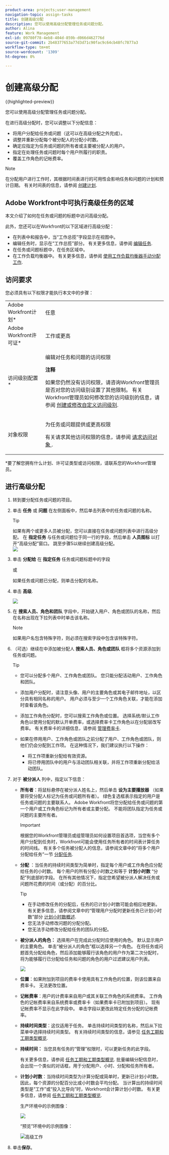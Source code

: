 ```yaml
---
product-area: projects;user-management
navigation-topic: assign-tasks
title: 创建高级分配
description: 您可以使用高级分配管理任务或问题分配。
author: Alina
feature: Work Management
exl-id: 09780f78-4eb8-404d-859b-d066d462776d
source-git-commit: 2b48377653a77d3d71c90fac9c64cb48fc7877a3
workflow-type: tm+mt
source-wordcount: '1309'
ht-degree: 0%

---
```


# 创建高级分配

{{highlighted-preview}}

您可以使用高级分配管理任务或问题分配。

在进行高级分配时，您可以调整以下分配信息：

* 将用户分配给任务或问题（这可以在高级分配之外完成）。
* 调整并重新分配每个被分配人的分配小时数。
* 确定应指定为任务或问题的所有者或主要被分配人的用户。
* 指定在处理任务或问题时每个用户所履行的职责。
* <span class="preview">覆盖工作角色的记帐费率。</span>

>[!NOTE]
>
>在分配用户进行工作时，其根据时间表进行的可用性会影响任务和问题的计划和预计日期。 有关时间表的信息，请参阅 [创建计划](../../../administration-and-setup/set-up-workfront/configure-timesheets-schedules/create-schedules.md).

## Adobe Workfront中可执行高级任务的区域

本文介绍了如何在任务或问题的标题中访问高级分配。

此外，您还可以在Workfront的以下区域进行高级分配：

* 在列表中和报告中，当“工作总揽”字段显示在视图中。
* 编辑任务时，显示在“工作总揽”部分。 有关更多信息，请参阅 [编辑任务](../../../manage-work/tasks/manage-tasks/edit-tasks.md).
* 在任务或问题标题中，在任务区域中。
* 在工作负载均衡器中。 有关更多信息，请参阅 [使用工作负载均衡器手动分配工作](../../../resource-mgmt/workload-balancer/assign-work-in-workload-balancer-manually.md).

## 访问要求

您必须具有以下权限才能执行本文中的步骤：

<table style="table-layout:auto"> 
 <col> 
 <col> 
 <tbody> 
  <tr> 
   <td role="rowheader">Adobe Workfront计划*</td> 
   <td> <p>任意</p> </td> 
  </tr> 
  <tr> 
   <td role="rowheader">Adobe Workfront许可证*</td> 
   <td> <p>工作或更高</p> </td> 
  </tr> 
  <tr> 
   <td role="rowheader">访问级别配置*</td> 
   <td> <p>编辑对任务和问题的访问权限</p> <p><b>注释</b>

如果您仍然没有访问权限，请咨询Workfront管理员是否对您的访问级别设置了其他限制。 有关Workfront管理员如何修改您的访问级别的信息，请参阅 <a href="../../../administration-and-setup/add-users/configure-and-grant-access/create-modify-access-levels.md" class="MCXref xref">创建或修改自定义访问级别</a>.</p> </td>
</tr> 
  <tr> 
   <td role="rowheader">对象权限</td> 
   <td> <p>为任务或问题提供或更高权限</p> <p>有关请求其他访问权限的信息，请参阅 <a href="../../../workfront-basics/grant-and-request-access-to-objects/request-access.md" class="MCXref xref">请求访问对象 </a>.</p> </td> 
  </tr> 
 </tbody> 
</table>

&#42;要了解您拥有什么计划、许可证类型或访问权限，请联系您的Workfront管理员。

## 进行高级分配

1. 转到要分配任务或问题的项目。
1. 单击 **任务** 或 **问题** 在左侧面板中，然后单击列表中的任务或问题的名称。

   >[!TIP]
   >
   >如果有两个或更多人员被分配，您可以直接在任务或问题列表中进行高级分配。 在 **指定任务** 与任务或问题位于同一行的字段，然后单击 **人员图标** 以打开“高级分配”窗口。 跳至步骤5以继续创建高级分配。\
   >![](assets/nwe-advanced-assignments-350x55.png)
   >

1. 单击 **分配给** 在 **指定任务** 任务或问题标题中的字段

   或

   如果任务或问题已分配，则单击分配的名称。

1. 单击 **高级**.

   ![](assets/advanced-assignments-link-from-task-header-nwe-350x267.png)

1. 在 **搜索人员、角色和团队** 字段中，开始键入用户、角色或团队的名称，然后在名称出现在下拉列表中时单击该名称。

   >[!NOTE]
   >
   >如果用户名包含特殊字符，则必须在搜索字段中包含该特殊字符。

1. （可选）继续在中添加被分配人 **搜索人员、角色或团队** 框将多个资源添加到任务或问题。

   >[!TIP]
   >
   >* 您可以分配多个用户、工作角色或团队。 您只能分配活动用户、工作角色和团队。
   >
   >
   >* 添加用户分配时，请注意头像、用户的主要角色或其电子邮件地址，以区分具有相同名称的用户。 用户必须与至少一个工作角色关联，才能在添加时查看该角色。
   >
   >
   >* <span class="preview">添加工作角色分配时，您可以搜索工作角色或位置。 选择系统/默认工作角色以使用分配的默认开单费率，或选择费率卡工作角色以在分配层改写费率。 有关费率卡的详细信息，请参阅 [管理费率卡](/help/quicksilver/administration-and-setup/set-up-workfront/configure-system-defaults/manage-rate-cards.md).</span>
   >
   >
   >* 如果在停用用户、工作角色或团队之前分配了用户、工作角色或团队，则他们仍会分配到工作项。 在这种情况下，我们建议执行以下操作：
   >   
   >   * 将工作项重新分配给有效资源。
   >   * 将已停用团队中的用户与活动团队相关联，并将工作项重新分配给活动团队。
   >   
   >

1. 对于 **被分派人** 列中，指定以下信息：


   * **所有者**：将鼠标悬停在被分派人姓名上，然后单击 **设为主要播放器** （如果要将受分配人标记为任务或问题所有者）。 绿色复选框表示指定的用户是任务或问题的主要联系人。 Adobe Workfront将您分配给任务或问题的第一个用户或工作角色标记为所有者或主要分配。 不能将团队指定为任务或问题的主要所有者。

     >[!IMPORTANT]
     >
     >根据您的Workfront管理员或组管理员如何设置项目首选项，当您有多个用户分配到任务时，Workfront可能会使用任务所有者的时间表计算任务的时间线。 有关多个任务被分配人的信息，请参阅文章中的“将多个用户分配给任务”一节 [分配任务](../../../manage-work/tasks/assign-tasks/assign-tasks.md).

   * **分配** ：当任务的持续时间类型为简单时，指定每个用户或工作角色应分配给任务的小时数。 每个用户的所有分配小时数之和等于 **计划小时数** “分配”列底部的字段。 在所有其他情况下，指定您希望被分派人解决任务或问题所花费的时间（或分配）的百分比。

     <!--   
     <p data-mc-conditions="QuicksilverOrClassic.Draft mode">(NOTE: make sure this is right in the new UI for both classic and QS???)</p>   
     -->

     >[!TIP]
     >
     >
     >   
     >   
     >   * 在手动修改任务的分配后，任务的已计划小时数可能会相应地更新。 有关更多信息，请参阅文章中的“管理用户分配时更新任务已计划小时数”部分 [计划小时数概述](../../../manage-work/tasks/task-information/planned-hours.md).
     >   * 您无法手动修改问题的分配分配。
     >   * 您无法手动修改分配给任务的团队的分配。
     >   
     >

   * **被分派人的角色：** 选择用户在完成此分配时应使用的角色。  默认显示用户的主要角色。 单击“被分派人的角色”框以选择另一个角色。  在将任务或问题首先分配给角色，然后添加能够履行该角色的用户作为第二次分配时，将为能够履行已分配给任务和问题的角色的用户过滤建议用户列表。

     ![](assets/advanced-assignments-box-select-a-role-350x243.png)

   <div class="preview">

   * **位置**：如果附加到项目的费率卡使用具有工作角色的位置，则该位置来自费率卡。 无法更改位置。

   * **记帐费率**：用户的计费率来自用户或其关联工作角色的系统费率。 工作角色的记帐费率来自系统费率或费率卡（如果费率卡已附加到项目）。 现有记帐费率不显示在此字段中。 单击字段以更改此特定任务分配的记帐费率。

   </div>

   * **持续时间类型**：这仅适用于任务。 单击持续时间类型的名称，然后从下拉菜单中选择持续时间类型。 有关持续时间类型的信息，请参见 [任务工期和工期类型概览](../../../manage-work/tasks/taskdurtn/task-duration-and-duration-type.md).

   * **持续时间：** 当您具有任务的“管理”权限时，可以更新任务的此字段。

     有关更多信息，请参阅 [任务工期和工期类型概览](../../../manage-work/tasks/taskdurtn/task-duration-and-duration-type.md). 批量编辑分配信息时，会出现一个类似的对话框，用于分配用户、小时、分配和任务所有者。

   * **计划小时数**：当持续时间类型为计算分配或简单时，更新已计划小时数。 因此，每个资源的分配百分比或小时数会平均分配。 当计算出的持续时间类型是“工作”或“投入比导向”时，Workfront会计算计划小时数。 有关更多信息，请参阅 [任务工期和工期类型概览](../../../manage-work/tasks/taskdurtn/task-duration-and-duration-type.md).

     生产环境中的示例图像：

     ![](assets/qs-advanced-assignments-box-with-duration-type-and-duration-350x251.png)

     <div class="preview">

     “预览”环境中的示例图像：

     ![高级工作](assets/advanced-assignments-location-billing-rates.png)

     </div>

1. 单击&#x200B;**保存**。
